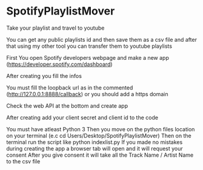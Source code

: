 # SpotifyPlaylistMover
Take your playlist and travel to youtube


You can get any public playlists id and then save them as a csv file and after that using my other tool you can transfer them to youtube playlists

First You open Spotify developers webpage and make a new app (https://developer.spotify.com/dashboard)

After creating you fill the infos

You must fill the loopback url as in the commented (http://127.0.0.1:8888/callback) or you should add a https domain 

Check the web API at the bottom and create app

After creating add your client secret and client id to the code



You must have atleast Python 3 
Then you move on the python files location on your terminal (e.c cd Users/Desktop/SpotifyPlaylistMover)
Then on the terminal run the script like python indexlist.py
If you made no mistakes during creating the app a browser tab will open and it will request your consent 
After you give consent it will take all the Track Name / Artist Name to the csv file

